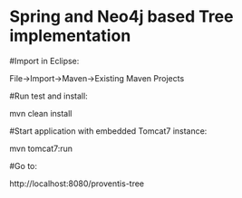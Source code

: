 Spring and Neo4j based Tree implementation
==============

#Import in Eclipse:

File->Import->Maven->Existing Maven Projects

#Run test and install:

mvn clean install

#Start application with embedded Tomcat7 instance:

mvn tomcat7:run

#Go to:

http://localhost:8080/proventis-tree



